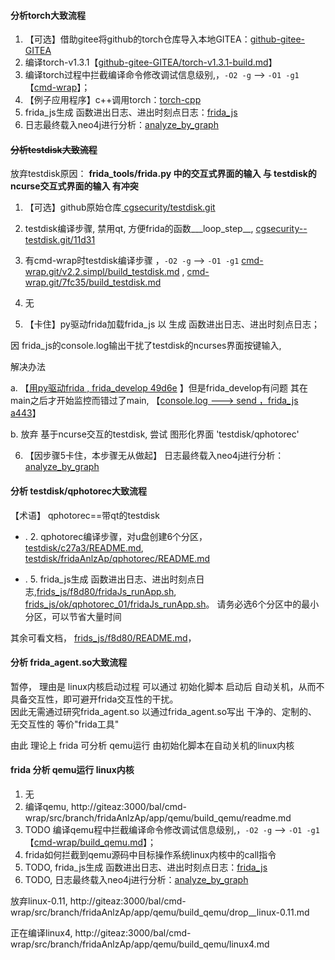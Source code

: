 #### 分析torch大致流程

1. 【可选】借助gitee将github的torch仓库导入本地GITEA：[github-gitee-GITEA](http://giteaz:3000/wiki/github-gitee-GITEA.git)
2. 编译torch-v1.3.1【[github-gitee-GITEA/torch-v1.3.1-build.md](http://giteaz:3000/github_tool/github-gitee-GITEA/src/branch/main/torch-v1.3.1-build.md)】
3.  编译torch过程中拦截编译命令修改调试信息级别,，```-O2 -g``` --> ```-O1 -g1```【[cmd-wrap](http://giteaz:3000/bal/cmd-wrap.git)】；
4. 【例子应用程序】c++调用torch：[torch-cpp](http://giteaz:3000/frida_analyze_app_src/torch-cpp.git/src/branch/master/v1.0.0)
5.  frida_js生成 函数进出日志、进出时刻点日志：[frida_js](http://giteaz:3000/frida_analyze_app_src/frida_js.git)
6.  日志最终载入neo4j进行分析：[analyze_by_graph](http://giteaz:3000/frida_analyze_app_src/analyze_by_graph.git)



#### ~~分析testdisk大致流程~~

放弃testdisk原因： **frida_tools/frida.py 中的交互式界面的输入 与  testdisk的ncurse交互式界面的输入 有冲突**

1. 【可选】github原始仓库[ cgsecurity/testdisk.git](https://github.com/cgsecurity/testdisk.git)
2.  testdisk编译步骤, 禁用qt, 方便frida的函数___loop_step__,  [cgsecurity--testdisk.git/11d31](https://gitee.com/disk_recovery/cgsecurity--testdisk/commit/11d31526c66f494111334bf97194104f68c31256)

3. 有cmd-wrap时testdisk编译步骤 ，```-O2 -g``` --> ```-O1 -g1``` [cmd-wrap.git/v2.2.simpl/build_testdisk.md](http://giteaz:3000/bal/cmd-wrap/src/tag/v2.2.simpl/build_testdisk.md)  , [cmd-wrap.git/7fc35/build_testdisk.md](http://giteaz:3000/bal/cmd-wrap/src/commit/7fc355dd259b847f14b9b8db61d649d3ff3df3b6/build_testdisk.md)

4. 无

5. 【卡住】py驱动frida加载frida_js 以 生成 函数进出日志、进出时刻点日志； 

因 frida_js的console.log输出干扰了testdisk的ncurses界面按键输入,  

解决办法

a. 【[用py驱动frida  , frida_develop 49d6e](http://giteaz:3000/frida_analyze_app_src/frida_develop/commit/49d6e412210580b1ba6c343cd721d608b21ef03c) 】但是frida_develop有问题 其在main之后才开始监控而错过了main, 【[console.log ---> send ，frida_js a443](http://giteaz:3000/frida_analyze_app_src/frida_js/commit/a443ba1cfe8a4313fc703e9923dc0094f89e09b1)】

b.  放弃 基于ncurse交互的testdisk, 尝试 图形化界面 'testdisk/qphotorec'



6. 【因步骤5卡住，本步骤无从做起】 日志最终载入neo4j进行分析：[analyze_by_graph](http://giteaz:3000/frida_analyze_app_src/analyze_by_graph.git)


#### 分析 testdisk/qphotorec大致流程

【术语】 qphotorec==带qt的testdisk



- . 2. qphotorec编译步骤，对u盘创建6个分区， [testdisk/c27a3/README.md](https://gitee.com/disk_recovery/cgsecurity--testdisk/blob/c27a3ae0a9aed9b2a31f2eab9ca4b49ab80ab767/README.md),  [testdisk/fridaAnlzAp/qphotorec/README.md](https://gitee.com/disk_recovery/cgsecurity--testdisk/blob/fridaAnlzAp/qphotorec/README.md)

- . 5. frida_js生成 函数进出日志、进出时刻点日志,[frids_js/f8d80/fridaJs_runApp.sh](http://giteaz:3000/frida_analyze_app_src/frida_js/src/commit/f8d80c10899042cd7d660d93dc5c2b107db01d2f/fridaJs_runApp.sh),  [frids_js/ok/qphotorec_01/fridaJs_runApp.sh](http://giteaz:3000/frida_analyze_app_src/frida_js/src/tag/ok/qphotorec_01/fridaJs_runApp.sh)。 请务必选6个分区中的最小分区，可以节省大量时间



其余可看文档， [frids_js/f8d80/README.md](http://giteaz:3000/frida_analyze_app_src/frida_js/src/commit/f8d80c10899042cd7d660d93dc5c2b107db01d2f/README.md)， 



#### 分析 frida_agent.so大致流程

暂停， 理由是 linux内核启动过程 可以通过 初始化脚本 启动后 自动关机，从而不具备交互性，即可避开frida交互性的干扰。  
  因此无需通过研究frida_agent.so 以通过frida_agent.so写出 干净的、定制的、无交互性的 等价"frida工具"

由此 理论上 frida 可分析 qemu运行  由初始化脚本在自动关机的linux内核

#### frida 分析 qemu运行 linux内核

1. 无
2. 编译qemu,  http://giteaz:3000/bal/cmd-wrap/src/branch/fridaAnlzAp/app/qemu/build_qemu/readme.md
3.  TODO 编译qemu程中拦截编译命令修改调试信息级别,，```-O2 -g``` --> ```-O1 -g1```【[cmd-wrap/build_qemu.md](http://giteaz:3000/bal/cmd-wrap/src/branch/fridaAnlzAp/app/qemu/build_qemu/readme.md)】；
4.  frida如何拦截到qemu源码中目标操作系统linux内核中的call指令
5. TODO, frida_js生成 函数进出日志、进出时刻点日志：[frida_js](http://giteaz:3000/frida_analyze_app_src/frida_js.git)
6.  TODO, 日志最终载入neo4j进行分析：[analyze_by_graph](http://giteaz:3000/frida_analyze_app_src/analyze_by_graph.git)


放弃linux-0.11,  http://giteaz:3000/bal/cmd-wrap/src/branch/fridaAnlzAp/app/qemu/build_qemu/drop__linux-0.11.md

正在编译linux4,  http://giteaz:3000/bal/cmd-wrap/src/branch/fridaAnlzAp/app/qemu/build_qemu/linux4.md

